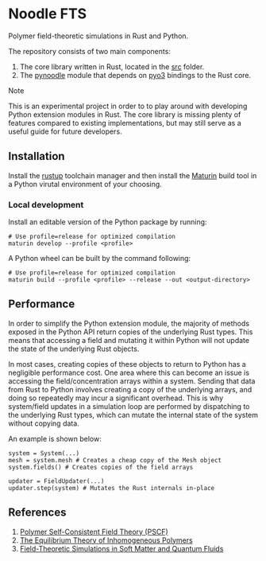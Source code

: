 # Noodle FTS

Polymer field-theoretic simulations in Rust and Python.

The repository consists of two main components:
1) The core library written in Rust, located in the [src](src/) folder.
2) The [pynoodle](pynoodle/) module that depends on [pyo3](https://pyo3.rs/v0.21.2/) bindings to the Rust core.

> [!NOTE]
> This is an experimental project in order to to play around with
> developing Python extension modules in Rust.
> The core library is missing plenty of features compared to existing implementations,
> but may still serve as a useful guide for future developers.

## Installation

Install the [rustup](https://rustup.rs/) toolchain manager
and then install the [Maturin](https://www.maturin.rs/) build tool
in a Python virutal environment of your choosing.

### Local development

Install an editable version of the Python package by running:

```
# Use profile=release for optimized compilation
maturin develop --profile <profile>
```

A Python wheel can be built by the command following:

```
# Use profile=release for optimized compilation
maturin build --profile <profile> --release --out <output-directory>
```

## Performance

In order to simplify the Python extension module,
the majority of methods exposed in the Python API return copies of the underlying Rust types.
This means that accessing a field and mutating it within Python 
will not update the state of the underlying Rust objects.

In most cases, creating copies of these objects to return to Python has a negligible performance cost.
One area where this can become an issue is accessing the field/concentration arrays within a system.
Sending that data from Rust to Python involves creating a copy of the underlying arrays,
and doing so repeatedly may incur a significant overhead.
This is why system/field updates in a simulation loop 
are performed by dispatching to the underlying Rust types,
which can mutate the internal state of the system without copying data.

An example is shown below:

```
system = System(...)
mesh = system.mesh # Creates a cheap copy of the Mesh object
system.fields() # Creates copies of the field arrays

updater = FieldUpdater(...)
updater.step(system) # Mutates the Rust internals in-place
```

## References

1) [Polymer Self-Consistent Field Theory (PSCF)](https://github.com/dmorse/pscfpp/tree/master)
2) [The Equilibrium Theory of Inhomogeneous Polymers](https://academic.oup.com/book/34783)
3) [Field-Theoretic Simulations in Soft Matter and Quantum Fluids](https://academic.oup.com/book/45705)
